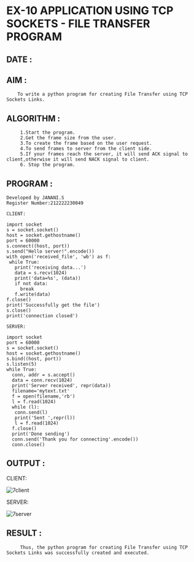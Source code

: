 # EX-10 APPLICATION USING TCP SOCKETS - FILE TRANSFER PROGRAM

## DATE :

## AIM :

        To write a python program for creating File Transfer using TCP Sockets Links.
        
## ALGORITHM :

         1.Start the program.
         2.Get the frame size from the user.
         3.To create the frame based on the user request.
         4.To send frames to server from the client side.
         5.If your frames reach the server, it will send ACK signal to client,otherwise it will send NACK signal to client.
         6. Stop the program.

## PROGRAM :
```
Developed by JANANI.S
Register Number:212222230049

CLIENT:

import socket
s = socket.socket()
host = socket.gethostname()
port = 60000
s.connect((host, port))
s.send("Hello server!".encode())
with open('received_file', 'wb') as f:
 while True:
   print('receiving data...')
   data = s.recv(1024)
   print('data=%s', (data))
   if not data:
     break
   f.write(data)
f.close()
print('Successfully get the file')
s.close()
print('connection closed')

SERVER:

import socket
port = 60000
s = socket.socket()
host = socket.gethostname()
s.bind((host, port)) 
s.listen(5)
while True:
  conn, addr = s.accept()
  data = conn.recv(1024)
  print('Server received', repr(data))
  filename='mytext.txt'
  f = open(filename,'rb')
  l = f.read(1024)
  while (l):
   conn.send(l)
   print('Sent ',repr(l))
   l = f.read(1024)
  f.close()
  print('Done sending')
  conn.send('Thank you for connecting'.encode())
  conn.close()
````

## OUTPUT :

CLIENT:

![7client](https://github.com/JananiSoundararajan/EX-10/assets/119477549/e7fcc173-5185-4fca-8b49-9a6acc148729)


SERVER:

 ![7server](https://github.com/JananiSoundararajan/EX-10/assets/119477549/3f2dbe46-0e36-40b8-80dc-06cc880eb390)

## RESULT :
       
         Thus, the python program for creating File Transfer using TCP Sockets Links was successfully created and executed.

